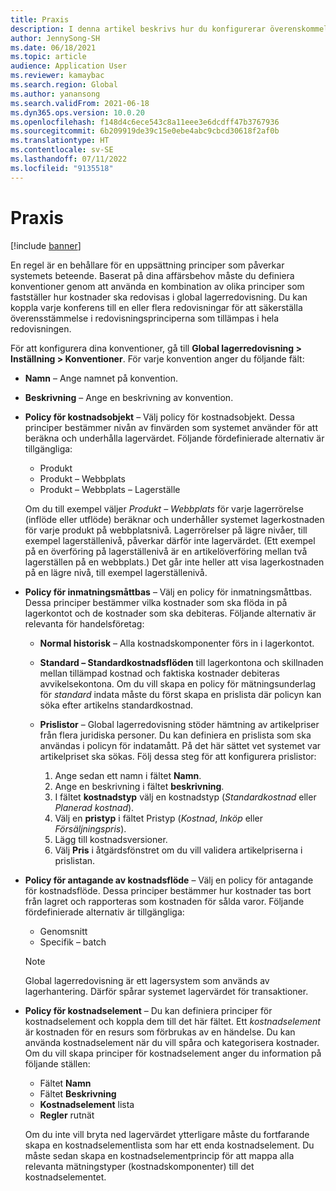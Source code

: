 ```yaml
---
title: Praxis
description: I denna artikel beskrivs hur du konfigurerar överenskommelser för att upprätta hur kostnader ska redovisas i global lagerredovisning.
author: JennySong-SH
ms.date: 06/18/2021
ms.topic: article
audience: Application User
ms.reviewer: kamaybac
ms.search.region: Global
ms.author: yanansong
ms.search.validFrom: 2021-06-18
ms.dyn365.ops.version: 10.0.20
ms.openlocfilehash: f148d4c6ece543c8a11eee3e6dcdff47b3767936
ms.sourcegitcommit: 6b209919de39c15e0ebe4abc9cbcd30618f2af0b
ms.translationtype: HT
ms.contentlocale: sv-SE
ms.lasthandoff: 07/11/2022
ms.locfileid: "9135518"
---
```

# <a name="conventions"></a>Praxis

[!include [banner](../includes/banner.md)]

En regel är en behållare för en uppsättning principer som påverkar systemets beteende. Baserat på dina affärsbehov måste du definiera konventioner genom att använda en kombination av olika principer som fastställer hur kostnader ska redovisas i global lagerredovisning. Du kan koppla varje konferens till en eller flera redovisningar för att säkerställa överensstämmelse i redovisningsprinciperna som tillämpas i hela redovisningen.

För att konfigurera dina konventioner, gå till **Global lagerredovisning \> Inställning \> Konventioner**. För varje konvention anger du följande fält:

- **Namn** – Ange namnet på konvention.
- **Beskrivning** – Ange en beskrivning av konvention.
- **Policy för kostnadsobjekt** – Välj policy för kostnadsobjekt. Dessa principer bestämmer nivån av finvärden som systemet använder för att beräkna och underhålla lagervärdet. Följande fördefinierade alternativ är tillgängliga:

    - Produkt
    - Produkt – Webbplats
    - Produkt – Webbplats – Lagerställe

    Om du till exempel väljer *Produkt – Webbplats* för varje lagerrörelse (inflöde eller utflöde) beräknar och underhåller systemet lagerkostnaden för varje produkt på webbplatsnivå. Lagerrörelser på lägre nivåer, till exempel lagerställenivå, påverkar därför inte lagervärdet. (Ett exempel på en överföring på lagerställenivå är en artikelöverföring mellan två lagerställen på en webbplats.) Det går inte heller att visa lagerkostnaden på en lägre nivå, till exempel lagerställenivå.

- **Policy för inmatningsmåttbas** – Välj en policy för inmatningsmåttbas. Dessa principer bestämmer vilka kostnader som ska flöda in på lagerkontot och de kostnader som ska debiteras. Följande alternativ är relevanta för handelsföretag:

    - **Normal historisk** – Alla kostnadskomponenter förs in i lagerkontot.
    - **Standard – Standardkostnadsflöden** till lagerkontona och skillnaden mellan tillämpad kostnad och faktiska kostnader debiteras avvikelsekontona. Om du vill skapa en policy för mätningsunderlag för *standard* indata måste du först skapa en prislista där policyn kan söka efter artikelns standardkostnad.
    - **Prislistor** – Global lagerredovisning stöder hämtning av artikelpriser från flera juridiska personer. Du kan definiera en prislista som ska användas i policyn för indatamått. På det här sättet vet systemet var artikelpriset ska sökas. Följ dessa steg för att konfigurera prislistor:

        1. Ange sedan ett namn i fältet **Namn**.
        1. Ange en beskrivning i fältet **beskrivning**.
        1. I fältet **kostnadstyp** välj en kostnadstyp (*Standardkostnad* eller *Planerad kostnad*).
        1. Välj en **pristyp** i fältet Pristyp (*Kostnad*, *Inköp* eller *Försäljningspris*).
        1. Lägg till kostnadsversioner.
        1. Välj **Pris** i åtgärdsfönstret om du vill validera artikelpriserna i prislistan.

- **Policy för antagande av kostnadsflöde** – Välj en policy för antagande för kostnadsflöde. Dessa principer bestämmer hur kostnader tas bort från lagret och rapporteras som kostnaden för sålda varor. Följande fördefinierade alternativ är tillgängliga:

    - Genomsnitt
    - Specifik – batch

    > [!NOTE]
    > Global lagerredovisning är ett lagersystem som används av lagerhantering. Därför spårar systemet lagervärdet för transaktioner.

- **Policy för kostnadselement** – Du kan definiera principer för kostnadselement och koppla dem till det här fältet. Ett *kostnadselement* är kostnaden för en resurs som förbrukas av en händelse. Du kan använda kostnadselement när du vill spåra och kategorisera kostnader. Om du vill skapa principer för kostnadselement anger du information på följande ställen:

    - Fältet **Namn**
    - Fältet **Beskrivning**
    - **Kostnadselement** lista
    - **Regler** rutnät

    Om du inte vill bryta ned lagervärdet ytterligare måste du fortfarande skapa en kostnadselementlista som har ett enda kostnadselement. Du måste sedan skapa en kostnadselementprincip för att mappa alla relevanta mätningstyper (kostnadskomponenter) till det kostnadselementet.
